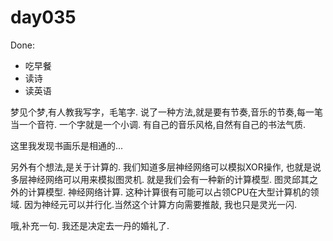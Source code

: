 # day035
Done:
- 吃早餐
- 读诗
- 读英语

梦见个梦,有人教我写字，毛笔字.
说了一种方法,就是要有节奏,音乐的节奏,每一笔当一个音符. 一个字就是一个小调.
有自己的音乐风格,自然有自己的书法气质.

这里我发现书画乐是相通的...

另外有个想法,是关于计算的.
我们知道多层神经网络可以模拟XOR操作, 也就是说多层神经网络可以用来模拟图灵机.
就是我们会有一种新的计算模型. 图灵邱其之外的计算模型.
神经网络计算.
这种计算很有可能可以占领CPU在大型计算机的领域. 因为神经元可以并行化.当然这个计算方向需要推敲,
我也只是灵光一闪.

哦,补充一句. 我还是决定去一丹的婚礼了.
